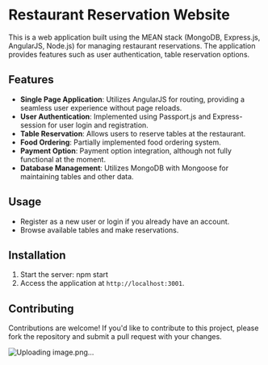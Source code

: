 
# Restaurant Reservation Website

This is a web application built using the MEAN stack (MongoDB, Express.js, AngularJS, Node.js) for managing restaurant reservations. The application provides features such as user authentication, table reservation options.

## Features

- **Single Page Application**: Utilizes AngularJS for routing, providing a seamless user experience without page reloads.
- **User Authentication**: Implemented using Passport.js and Express-session for user login and registration.
- **Table Reservation**: Allows users to reserve tables at the restaurant.
- **Food Ordering**: Partially implemented food ordering system.
- **Payment Option**: Payment option integration, although not fully functional at the moment.
- **Database Management**: Utilizes MongoDB with Mongoose for maintaining tables and other data.



## Usage

- Register as a new user or login if you already have an account.
- Browse available tables and make reservations.


## Installation
1. Start the server:
   npm start
2. Access the application at `http://localhost:3001`.

## Contributing

Contributions are welcome! If you'd like to contribute to this project, please fork the repository and submit a pull request with your changes.

![Uploading image.png…]()
